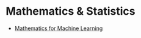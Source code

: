 # Mathematics & Statistics

* [Mathematics for Machine Learning](https://github.com/dimi-fn/Various-Data-Science-Scripts/tree/main/Maths_Statistics/Mathematics_for_ML)